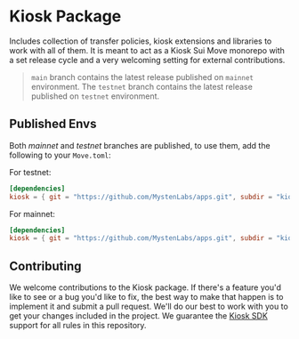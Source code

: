 # Kiosk Package

Includes collection of transfer policies, kiosk extensions and libraries to work with all of them. It is meant to act as a Kiosk Sui Move monorepo with a set release cycle and a very welcoming setting for external contributions.

> `main` branch contains the latest release published on `mainnet` environment. The `testnet` branch contains the latest release published on `testnet` environment.

## Published Envs

Both _mainnet_ and _testnet_ branches are published, to use them, add the following to your `Move.toml`:

For testnet:
```toml
[dependencies]
kiosk = { git = "https://github.com/MystenLabs/apps.git", subdir = "kiosk", rev = "testnet" }
```

For mainnet:
```toml
[dependencies]
kiosk = { git = "https://github.com/MystenLabs/apps.git", subdir = "kiosk", rev = "main" }
```

## Contributing

We welcome contributions to the Kiosk package. If there's a feature you'd like to see or a bug you'd like to fix, the best way to make that happen is to implement it and submit a pull request. We'll do our best to work with you to get your changes included in the project. We guarantee the [Kiosk SDK](https://www.npmjs.com/package/@mysten/kiosk) support for all rules in this repository.
